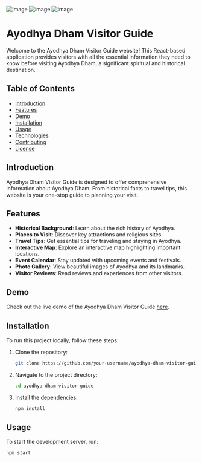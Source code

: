 ![image](https://github.com/Abhinavrajsrivastav/Ayodhya-Dham/assets/96422848/72769276-ee08-4a7c-8273-6d5fa47cd19f)
![image](https://github.com/Abhinavrajsrivastav/Ayodhya-Dham/assets/96422848/3ce2f0ff-f650-405a-9545-6536aacdeca9)
![image](https://github.com/Abhinavrajsrivastav/Ayodhya-Dham/assets/96422848/09b1a956-9cc3-42dd-a483-88a6b86b957f)

# Ayodhya Dham Visitor Guide

Welcome to the Ayodhya Dham Visitor Guide website! This React-based application provides visitors with all the essential information they need to know before visiting Ayodhya Dham, a significant spiritual and historical destination.

## Table of Contents

- [Introduction](#introduction)
- [Features](#features)
- [Demo](#demo)
- [Installation](#installation)
- [Usage](#usage)
- [Technologies](#technologies)
- [Contributing](#contributing)
- [License](#license)

## Introduction

Ayodhya Dham Visitor Guide is designed to offer comprehensive information about Ayodhya Dham. From historical facts to travel tips, this website is your one-stop guide to planning your visit. 

## Features

- **Historical Background**: Learn about the rich history of Ayodhya.
- **Places to Visit**: Discover key attractions and religious sites.
- **Travel Tips**: Get essential tips for traveling and staying in Ayodhya.
- **Interactive Map**: Explore an interactive map highlighting important locations.
- **Event Calendar**: Stay updated with upcoming events and festivals.
- **Photo Gallery**: View beautiful images of Ayodhya and its landmarks.
- **Visitor Reviews**: Read reviews and experiences from other visitors.

## Demo

Check out the live demo of the Ayodhya Dham Visitor Guide [here](https://ayodhyaguide.vercel.app/).

## Installation

To run this project locally, follow these steps:

1. Clone the repository:
    ```bash
    git clone https://github.com/your-username/ayodhya-dham-visitor-guide.git
    ```
2. Navigate to the project directory:
    ```bash
    cd ayodhya-dham-visitor-guide
    ```
3. Install the dependencies:
    ```bash
    npm install
    ```

## Usage

To start the development server, run:
```bash
npm start




